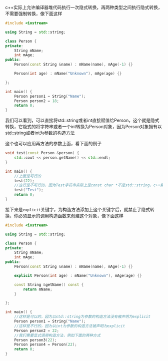 c++实际上允许编译器堆代码执行一次隐式转换，再两种类型之间执行隐式转换，不需要强制转换，像下面这样

```c++
#include <iostream>

using String = std::string;

class Person {
private:
    String mName;
    int mAge;
public:
    Person(const String &name) : mName(name), mAge(-1) {}

    Person(int age) : mName("Unknown"), mAge(age) {}

};

int main() {
    Person person1 = String("Name");
    Person person2 = 18;
    return 0;
}
```

我们可以看到，可以直接将std::string或者int直接赋值给Person，这个就是隐式转换，它隐式的将字符串或者一个int转换为Person对象，因为Person对象拥有以std::string或者int为参数的构造方法

这个也可以应用再方法的参数上面，看下面的例子

```c++
void test(const Person &person) {
    std::cout << person.getName() << std::endl;
}

int main() {
    //上面是可行的
    test(22);
    //这行是不可行的，因为Test字符串实际上是const char *不是std::string，c++需要做两次转换
    test("Test");
    return 0;
}

```

接下来是`explicit`关键字，为构造方法添加上这个关键字后，就禁止了隐式转换，你必须显示的调用构造函数来创建这个对象，像下面这样

```c++
#include <iostream>

using String = std::string;

class Person {
private:
    String mName;
    int mAge;
public:
    Person(const String &name) : mName(name), mAge(-1) {}

    explicit Person(int age) : mName("Unknown"), mAge(age) {}

    const String &getName() const {
        return mName;
    }

};

int main() {
    //这样是可以的，因为以std::string为参数的构造方法没有被声明为explicit
    Person person1 = String("Name");
    //这样是不行的，因为以int为参数的构造方法被声明为explicit
    Person person2 = 22;
    //我们需要显式调用构造方法，例如下面的两种方式
    Person person3(22);
    Person person4 = Person(22);
    return 0;
}
```

